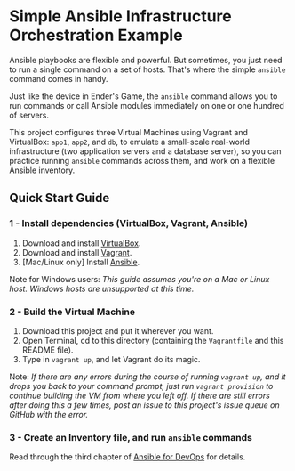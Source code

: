 # Simple Ansible Infrastructure Orchestration Example

Ansible playbooks are flexible and powerful. But sometimes, you just need to run a single command on a set of hosts. That's where the simple `ansible` command comes in handy.

Just like the device in Ender's Game, the `ansible` command allows you to run commands or call Ansible modules immediately on one or one hundred of servers.

This project configures three Virtual Machines using Vagrant and VirtualBox: `app1`, `app2`, and `db`, to emulate a small-scale real-world infrastructure (two application servers and a database server), so you can practice running `ansible` commands across them, and work on a flexible Ansible inventory.

## Quick Start Guide

### 1 - Install dependencies (VirtualBox, Vagrant, Ansible)

1. Download and install [VirtualBox](https://www.virtualbox.org/wiki/Downloads).
2. Download and install [Vagrant](http://www.vagrantup.com/downloads.html).
3. [Mac/Linux only] Install [Ansible](https://docs.ansible.com/ansible/latest/installation_guide/intro_installation.html).

Note for Windows users: _This guide assumes you're on a Mac or Linux host. Windows hosts are unsupported at this time._

### 2 - Build the Virtual Machine

1. Download this project and put it wherever you want.
2. Open Terminal, cd to this directory (containing the `Vagrantfile` and this README file).
3. Type in `vagrant up`, and let Vagrant do its magic.

Note: _If there are any errors during the course of running `vagrant up`, and it drops you back to your command prompt, just run `vagrant provision` to continue building the VM from where you left off. If there are still errors after doing this a few times, post an issue to this project's issue queue on GitHub with the error._

### 3 - Create an Inventory file, and run `ansible` commands

Read through the third chapter of [Ansible for DevOps](https://www.ansiblefordevops.com/) for details.
